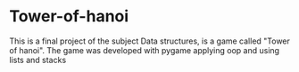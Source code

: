# Tower-of-hanoi
This is a final project of the subject Data structures, is a game called "Tower of hanoi". The game was developed with pygame applying oop and using lists and stacks
